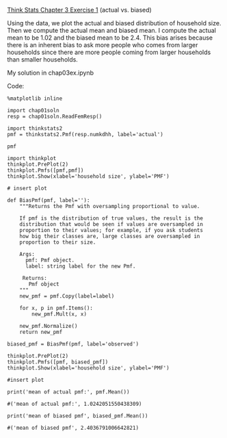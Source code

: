 [Think Stats Chapter 3 Exercise 1](http://greenteapress.com/thinkstats2/html/thinkstats2004.html#toc31) (actual vs. biased)

Using the data, we plot the actual and biased distribution of household size.  Then we compute the actual mean and biased mean.  I compute the actual mean to be 1.02 and the biased mean to be 2.4.  This bias arises because there is an inherent bias to ask more people who comes from larger households since there are more people coming from larger households than smaller households.

My solution in chap03ex.ipynb
 
Code:
```
%matplotlib inline

import chap01soln
resp = chap01soln.ReadFemResp()

import thinkstats2
pmf = thinkstats2.Pmf(resp.numkdhh, label='actual')

pmf

import thinkplot
thinkplot.PrePlot(2)
thinkplot.Pmfs([pmf,pmf])
thinkplot.Show(xlabel='household size', ylabel='PMF')

# insert plot

def BiasPmf(pmf, label=''):
    """Returns the Pmf with oversampling proportional to value.

    If pmf is the distribution of true values, the result is the
    distribution that would be seen if values are oversampled in
    proportion to their values; for example, if you ask students
    how big their classes are, large classes are oversampled in
    proportion to their size.

    Args:
      pmf: Pmf object.
      label: string label for the new Pmf.

     Returns:
       Pmf object
    """
    new_pmf = pmf.Copy(label=label)

    for x, p in pmf.Items():
        new_pmf.Mult(x, x)
        
    new_pmf.Normalize()
    return new_pmf
    
biased_pmf = BiasPmf(pmf, label='observed')

thinkplot.PrePlot(2)
thinkplot.Pmfs([pmf, biased_pmf])
thinkplot.Show(xlabel='household size', ylabel='PMF')

#insert plot

print('mean of actual pmf:', pmf.Mean())

#('mean of actual pmf:', 1.0242051550438309)

print('mean of biased pmf', biased_pmf.Mean())

#('mean of biased pmf', 2.4036791006642821)
